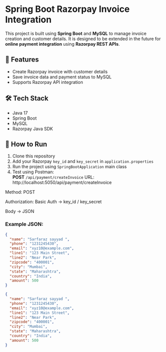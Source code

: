 # Spring Boot Razorpay Invoice Integration

This project is built using **Spring Boot** and **MySQL** to manage invoice creation and customer details.  It is designed to be extended in the future for **online payment integration** using **Razorpay REST APIs**.



## 🚀 Features
- Create Razorpay invoice with customer details
- Save invoice data and payment status to MySQL
- Supports Razorpay API integration

## 🛠️ Tech Stack
- Java 17
- Spring Boot
- MySQL
- Razorpay Java SDK

## 🔧 How to Run
1. Clone this repository  
2. Add your Razorpay `key_id` and `key_secret` in `application.properties`  
3. Run the project using `SpringBootApplication` main class  
4. Test using Postman:  
   **POST** `/api/payment/createInvoice`
URL: http://localhost:5050/api/payment/createInvoice

Method: POST

Authorization: Basic Auth → key_id / key_secret

Body → JSON


### Example JSON:
```json
{
  "name": "Sarfaraz sayyad ",
  "phone": "1231245430",
  "email": "xyz10@example.com",
  "line1": "123 Main Street",
  "line2": "Near Park",
  "zipcode": "400001",
  "city": "Mumbai",
  "state": "Maharashtra",
  "country": "India",
  "amount": 500
}

{
  "name": "Sarfaraz sayyad ",
  "phone": "1231245430",
  "email": "xyz10@example.com",
  "line1": "123 Main Street",
  "line2": "Near Park",
  "zipcode": "400001",
  "city": "Mumbai",
  "state": "Maharashtra",
  "country": "India",
  "amount": 500
}





